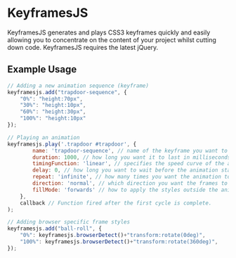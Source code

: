 KeyframesJS
===========

KeyframesJS generates and plays CSS3 keyframes quickly and easily allowing you to concentrate on the content of your project whilst cutting down code.
KeyframesJS requires the latest jQuery.

Example Usage
-------------
```javascript
// Adding a new animation sequence (keyframe)
keyframesjs.add("trapdoor-sequence", {
	"0%": "height:70px",
	"30%": "height:10px",
	"60%": "height:30px",
	"100%": "height:10px"
});

// Playing an animation
keyframesjs.play('.trapdoor #trapdoor', {
		name: 'trapdoor-sequence', // name of the keyframe you want to bind to the selected element
		duration: 1000, // how long you want it to last in milliseconds
		timingFunction: 'linear', // specifies the speed curve of the animation
		delay: 0, // how long you want to wait before the animation starts in milliseconds
		repeat: 'infinite', // how many times you want the animation to repeat
		direction: 'normal', // which direction you want the frames to flow
		fillMode: 'forwards' // how to apply the styles outside the animation time
	},
	callback // Function fired after the first cycle is complete.
);

// Adding browser specific frame styles
keyframesjs.add("ball-roll", {
	"0%": keyframesjs.browserDetect()+"transform:rotate(0deg)",
	"100%": keyframesjs.browserDetect()+"transform:rotate(360deg)",
});
```
